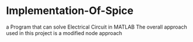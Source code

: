 # Implementation-Of-Spice
a Program that can solve Electrical Circuit in MATLAB
The overall approach used in this project is a modified node approach
